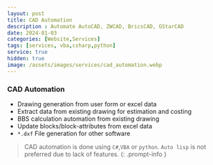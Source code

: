 ```yaml
---
layout: post
title: CAD Automation
description : Automate AutoCAD, ZWCAD, BricsCAD, GStarCAD
date: 2024-01-03
categories: [Website,Services]
tags: [services, vba,csharp,python]
service: true
hidden: true
image: /assets/images/services/cad_automation.webp
---
```


### CAD Automation
- Drawing generation from user form or excel data 
- Extract data from existing drawing for estimation and costing
- BBS calculation automation from existing drawing
- Update blocks/block-attributes from excel data
- `*.dxf` File generation for other software

<!-- markdownlint-capture -->
<!-- markdownlint-disable -->
> CAD automation is done using  `C#`,`VBA` or `python`.
> `Auto lisp` is not preferred due to lack of features.
{: .prompt-info }
<!-- markdownlint-restore -->
